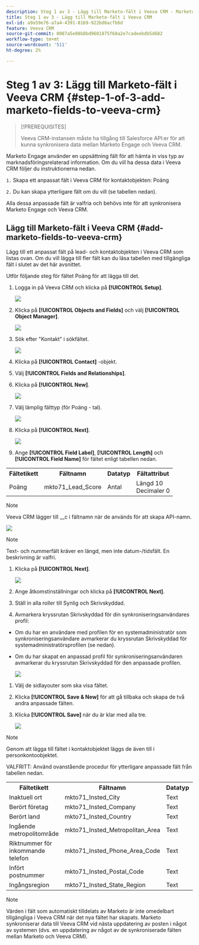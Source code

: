 ```yaml
---
description: Steg 1 av 3 - Lägg till Marketo-fält i Veeva CRM - Marketo Docs - produktdokumentation
title: Steg 1 av 3 - Lägg till Marketo-fält i Veeva CRM
exl-id: a9a59e76-a7a4-4391-8169-922bd6acfb6d
feature: Veeva CRM
source-git-commit: 0087a5e88b8bd9601875f68a2e7cadeebdb5d682
workflow-type: tm+mt
source-wordcount: '511'
ht-degree: 2%

---
```


# Steg 1 av 3: Lägg till Marketo-fält i Veeva CRM {#step-1-of-3-add-marketo-fields-to-veeva-crm}

>[!PREREQUISITES]
>
>Veeva CRM-instansen måste ha tillgång till Salesforce API:er för att kunna synkronisera data mellan Marketo Engage och Veeva CRM.

Marketo Engage använder en uppsättning fält för att hämta in viss typ av marknadsföringsrelaterad information. Om du vill ha dessa data i Veeva CRM följer du instruktionerna nedan.

`1.` Skapa ett anpassat fält i Veeva CRM för kontaktobjekten: Poäng

`2.` Du kan skapa ytterligare fält om du vill (se tabellen nedan).

Alla dessa anpassade fält är valfria och behövs inte för att synkronisera Marketo Engage och Veeva CRM.

## Lägg till Marketo-fält i Veeva CRM {#add-marketo-fields-to-veeva-crm}

Lägg till ett anpassat fält på lead- och kontaktobjekten i Veeva CRM som listas ovan. Om du vill lägga till fler fält kan du läsa tabellen med tillgängliga fält i slutet av det här avsnittet.

Utför följande steg för fältet Poäng för att lägga till det.

1. Logga in på Veeva CRM och klicka på **[!UICONTROL Setup]**.

   ![](assets/step-1-of-3-add-marketo-fields-1.png)

1. Klicka på **[!UICONTROL Objects and Fields]** och välj **[!UICONTROL Object Manager]**.

   ![](assets/step-1-of-3-add-marketo-fields-2.png)

1. Sök efter &quot;Kontakt&quot; i sökfältet.

   ![](assets/step-1-of-3-add-marketo-fields-3.png)

1. Klicka på **[!UICONTROL Contact]** -objekt.

1. Välj **[!UICONTROL Fields and Relationships]**.

1. Klicka på **[!UICONTROL New]**.

   ![](assets/step-1-of-3-add-marketo-fields-4.png)

1. Välj lämplig fälttyp (för Poäng - tal).

   ![](assets/step-1-of-3-add-marketo-fields-5.png)

1. Klicka på **[!UICONTROL Next]**.

   ![](assets/step-1-of-3-add-marketo-fields-6.png)

1. Ange **[!UICONTROL Field Label]**, **[!UICONTROL Length]** och **[!UICONTROL Field Name]** för fältet enligt tabellen nedan.

<table>
 <tbody>
  <tr>
   <th>Fältetikett
   <th>Fältnamn
   <th>Datatyp
   <th>Fältattribut
  </tr>
  <tr>
   <td>Poäng</td>
   <td>mkto71_Lead_Score</td>
   <td>Antal</td>
   <td>Längd 10<br/>
Decimaler 0</td>
  </tr>
 </tbody>
</table>

>[!NOTE]
>
>Veeva CRM lägger till __c i fältnamn när de används för att skapa API-namn.

![](assets/step-1-of-3-add-marketo-fields-7.png)

>[!NOTE]
>
>Text- och nummerfält kräver en längd, men inte datum-/tidsfält. En beskrivning är valfri.

1. Klicka på **[!UICONTROL Next]**.

   ![](assets/step-1-of-3-add-marketo-fields-8.png)

1. Ange åtkomstinställningar och klicka på **[!UICONTROL Next]**.

1. Ställ in alla roller till Synlig och Skrivskyddad.

1. Avmarkera kryssrutan Skrivskyddad för din synkroniseringsanvändares profil:

* Om du har en användare med profilen för en systemadministratör som synkroniseringsanvändare avmarkerar du kryssrutan Skrivskyddad för systemadministratörsprofilen (se nedan).
* Om du har skapat en anpassad profil för synkroniseringsanvändaren avmarkerar du kryssrutan Skrivskyddad för den anpassade profilen.

  ![](assets/step-1-of-3-add-marketo-fields-9.png)

1. Välj de sidlayouter som ska visa fältet.

1. Klicka **[!UICONTROL Save & New]** för att gå tillbaka och skapa de två andra anpassade fälten.

1. Klicka **[!UICONTROL Save]** när du är klar med alla tre.

   ![](assets/step-1-of-3-add-marketo-fields-10.png)

>[!NOTE]
>
>Genom att lägga till fältet i kontaktobjektet läggs de även till i personkontoobjektet.

VALFRITT: Använd ovanstående procedur för ytterligare anpassade fält från tabellen nedan.

<table>
 <tbody>
  <tr>
   <th>Fältetikett
   <th>Fältnamn
   <th>Datatyp
   <th>Fältattribut
  </tr>
  <tr>
   <td>Inaktuell ort</td>
   <td>mkto71_Insted_City</td>
   <td>Text</td>
   <td>Längd 255</td>
  </tr>
  <tr>
   <td>Berört företag</td>
   <td>mkto71_Insted_Company</td>
   <td>Text</td>
   <td>Längd 255</td>
  </tr>
  <tr>
   <td>Berört land</td>
   <td>mkto71_Insted_Country</td>
   <td>Text</td>
   <td>Längd 255</td>
  </tr>
  <tr>
   <td>Ingående metropolitområde</td>
   <td>mkto71_Insted_Metropolitan_Area</td>
   <td>Text</td>
   <td>Längd 255</td>
  </tr>
  <tr>
   <td>Riktnummer för inkommande telefon</td>
   <td>mkto71_Insted_Phone_Area_Code</td>
   <td>Text</td>
   <td>Längd 255</td>
  </tr>
  <tr>
   <td>Infört postnummer</td>
   <td>mkto71_Insted_Postal_Code</td>
   <td>Text</td>
   <td>Längd 255</td>
  </tr>
  <tr>
   <td>Ingångsregion</td>
   <td>mkto71_Insted_State_Region</td>
   <td>Text</td>
   <td>Längd 255</td>
  </tr>
 </tbody>
</table>

>[!NOTE]
>
>Värden i fält som automatiskt tilldelats av Marketo är inte omedelbart tillgängliga i Veeva CRM när det nya fältet har skapats. Marketo synkroniserar data till Veeva CRM vid nästa uppdatering av posten i något av systemen (dvs. en uppdatering av något av de synkroniserade fälten mellan Marketo och Veeva CRM).
